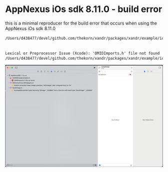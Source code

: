 # AppNexus iOs sdk 8.11.0 - build error


this is a minimal reproducer for the build error that occurs when using the AppNexus iOs sdk 8.11.0

``` Lexical or Preprocessor Issue (Xcode): 'OMIDImports.h' file not found
/Users/d438477/devel/github.com/thekorn/xandr/packages/xandr/example/ios/Pods/AppNexusSDK/sdk/sourcefiles/Viewability/ANOMIDImplementation.h:22:8


Lexical or Preprocessor Issue (Xcode): 'OMIDImports.h' file not found
/Users/d438477/devel/github.com/thekorn/xandr/packages/xandr/example/ios/Pods/AppNexusSDK/sdk/sourcefiles/native/internal/ANNativeAdResponse+PrivateMethods.h:22:20
```

![](./buildError.png)